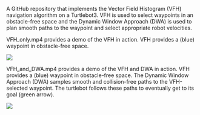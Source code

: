 A GitHub repository that implements the Vector Field Histogram (VFH) navigation algorithm on a Turtlebot3. VFH is used to select waypoints in an obstacle-free space and the Dynamic Window Approach (DWA) is used to plan smooth paths to the waypoint and select appropriate robot velocities.

VFH_only.mp4 provides a demo of the VFH in action. VFH provides a (blue) waypoint in obstacle-free space.

![](https://github.com/manavendradesai/vector_field_histogram/blob/master/VFH_turtlebot.gif)

VFH_and_DWA.mp4 provides a demo of the VFH and DWA in action. VFH provides a (blue) waypoint in obstacle-free space.
The Dynamic Window Approach (DWA) samples smooth and collision-free paths to the VFH-selected waypoint. The turtlebot 
follows these paths to eventually get to its goal (green arrow).

![](https://github.com/manavendradesai/vector_field_histogram/blob/master/VFH_DWA_turtlebot.gif)
